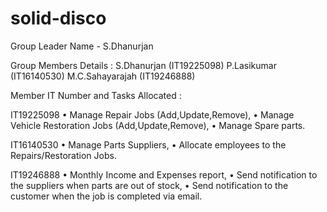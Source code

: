 # solid-disco
Group Leader Name - S.Dhanurjan

Group Members Details :
S.Dhanurjan (IT19225098)
P.Lasikumar (IT16140530)
M.C.Sahayarajah (IT19246888)
        
Member IT Number and Tasks Allocated :

IT19225098		•	Manage Repair Jobs (Add,Update,Remove), 
                	•	Manage Vehicle Restoration Jobs (Add,Update,Remove), 
                	•	Manage Spare parts.
                
IT16140530		•	Manage Parts Suppliers, 
                	•	Allocate employees to the Repairs/Restoration Jobs.
                
IT19246888		•	Monthly Income and Expenses report, 
                	•	Send notification to the suppliers when parts are out of stock,
                	•	Send notification to the customer when the job is completed via email.
